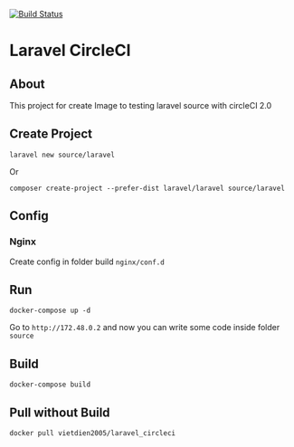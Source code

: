 [![Build Status](https://travis-ci.org/vietdien2005/laravel-circleci.svg?branch=master)](https://travis-ci.org/vietdien2005/laravel-circleci)

# Laravel CircleCI

## About

This project for create Image to testing laravel source with circleCI 2.0

## Create Project

``` laravel new source/laravel ``` 

Or 

``` composer create-project --prefer-dist laravel/laravel source/laravel ```

## Config

### Nginx 
Create config in folder build ` nginx/conf.d `


## Run 

``` docker-compose up -d ```

Go to ` http://172.48.0.2 ` and now you can write some code inside folder ` source `

## Build 

``` docker-compose build ```

## Pull without Build 

``` docker pull vietdien2005/laravel_circleci ```